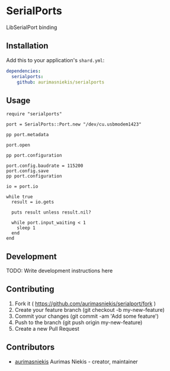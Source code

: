 # SerialPorts

LibSerialPort binding

## Installation

Add this to your application's `shard.yml`:

```yaml
dependencies:
  serialports:
    github: aurimasniekis/serialports
```

## Usage

```crystal
require "serialports"

port = SerialPorts::Port.new "/dev/cu.usbmodem1423"

pp port.metadata

port.open

pp port.configuration

port.config.baudrate = 115200
port.config.save
pp port.configuration

io = port.io

while true
  result = io.gets

  puts result unless result.nil?

  while port.input_waiting < 1
    sleep 1
  end
end

```

## Development

TODO: Write development instructions here

## Contributing

1. Fork it ( https://github.com/aurimasniekis/serialport/fork )
2. Create your feature branch (git checkout -b my-new-feature)
3. Commit your changes (git commit -am 'Add some feature')
4. Push to the branch (git push origin my-new-feature)
5. Create a new Pull Request

## Contributors

- [aurimasniekis](https://github.com/aurimasniekis) Aurimas Niekis - creator, maintainer
